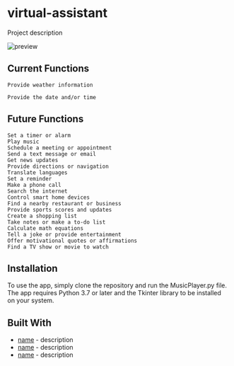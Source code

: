 # virtual-assistant

Project description

![preview](https://user-images.githubusercontent.com/59984623/236704072-afe03be0-4abe-495e-9b3f-8730ee07c711.gif)

## Current Functions

	Provide weather information
	
	Provide the date and/or time 
	
## Future Functions
    Set a timer or alarm
    Play music
    Schedule a meeting or appointment
    Send a text message or email
    Get news updates
    Provide directions or navigation
    Translate languages
    Set a reminder
    Make a phone call
    Search the internet
    Control smart home devices
    Find a nearby restaurant or business
    Provide sports scores and updates
    Create a shopping list
    Take notes or make a to-do list
    Calculate math equations
    Tell a joke or provide entertainment
    Offer motivational quotes or affirmations
    Find a TV show or movie to watch

## Installation

To use the app, simply clone the repository and run the MusicPlayer.py file. The app requires Python 3.7 or later and the Tkinter library to be installed on your system.

## Built With

* [name](url) - description
* [name](url) - description
* [name](url) - description



